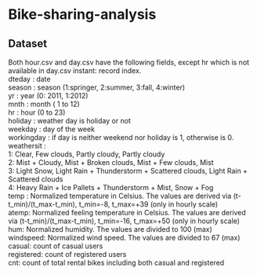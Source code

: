 # Bike-sharing-analysis
## Dataset
Both hour.csv and day.csv have the following fields, except hr which is not available in day.csv
instant: record index.  
dteday : date  
season : season (1:springer, 2:summer, 3:fall, 4:winter)  
yr : year (0: 2011, 1:2012)  
mnth : month ( 1 to 12)  
hr : hour (0 to 23)  
holiday : weather day is holiday or not  
weekday : day of the week  
workingday : if day is neither weekend nor holiday is 1, otherwise is 0.  
weathersit :  
1: Clear, Few clouds, Partly cloudy, Partly cloudy  
2: Mist + Cloudy, Mist + Broken clouds, Mist + Few clouds, Mist  
3: Light Snow, Light Rain + Thunderstorm + Scattered clouds, Light Rain + Scattered clouds  
4: Heavy Rain + Ice Pallets + Thunderstorm + Mist, Snow + Fog  
temp : Normalized temperature in Celsius. The values are derived via (t-t_min)/(t_max-t_min), t_min=-8, t_max=+39 (only in hourly scale)  
atemp: Normalized feeling temperature in Celsius. The values are derived via (t-t_min)/(t_max-t_min), t_min=-16, t_max=+50 (only in hourly scale)  
hum: Normalized humidity. The values are divided to 100 (max)  
windspeed: Normalized wind speed. The values are divided to 67 (max)  
casual: count of casual users  
registered: count of registered users  
cnt: count of total rental bikes including both casual and registered  

